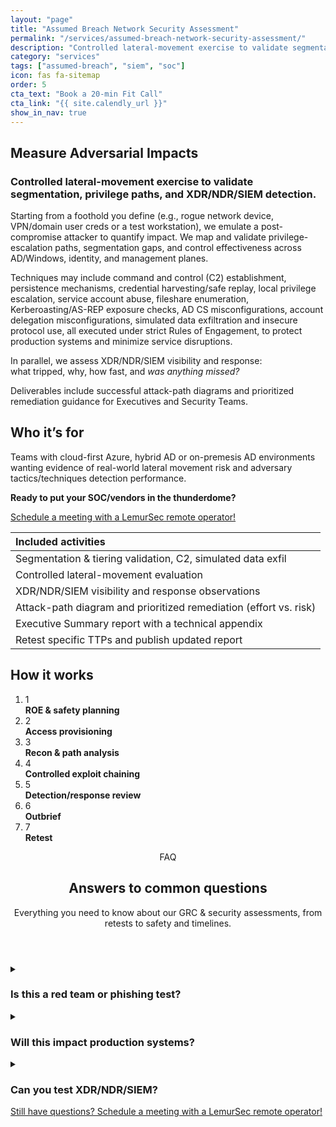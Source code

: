 ```yaml
---
layout: "page"
title: "Assumed Breach Network Security Assessment"
permalink: "/services/assumed-breach-network-security-assessment/"
description: "Controlled lateral-movement exercise to validate segmentation, privilege paths, and EDR/SIEM detection—without phishing."
category: "services"
tags: ["assumed-breach", "siem", "soc"]
icon: fas fa-sitemap
order: 5
cta_text: "Book a 20‑min Fit Call"
cta_link: "{{ site.calendly_url }}"
show_in_nav: true
---
```



## Measure Adversarial Impacts

### Controlled lateral-movement exercise to validate segmentation, privilege paths, and XDR/NDR/SIEM detection.

Starting from a foothold you define (e.g., rogue network device, VPN/domain user creds or a test workstation), we emulate a post-compromise attacker to quantify impact. We map and validate privilege-escalation paths, segmentation gaps, and control effectiveness across AD/Windows, identity, and management planes.

Techniques may include command and control (C2) establishment, persistence mechanisms, credential harvesting/safe replay, local privilege escalation, service account abuse, fileshare enumeration, Kerberoasting/AS-REP exposure checks, AD CS misconfigurations, account delegation misconfigurations, simulated data exfiltration and insecure protocol use, all executed under strict Rules of Engagement, to protect production systems and minimize service disruptions. 

In parallel, we assess XDR/NDR/SIEM visibility and response:<br/>what tripped, why, how fast, and *was anything missed?* 

Deliverables include successful attack-path diagrams and prioritized remediation guidance for Executives and Security Teams.

## Who it’s for
Teams with cloud-first Azure, hybrid AD or on-premesis AD environments wanting evidence of real-world lateral movement risk and adversary tactics/techniques detection performance.

**Ready to put your SOC/vendors in the thunderdome?**

<a class="btn-cta" href="{{ site.calendly_url }}">Schedule a meeting with a LemurSec remote operator!</a>

| Included activities                                               |
| :---------------------------------------------------------------- |
| Segmentation & tiering validation, C2, simulated data exfil       |
| Controlled lateral-movement evaluation                            |
| XDR/NDR/SIEM visibility and response observations                 |
| Attack-path diagram and prioritized remediation (effort vs. risk) |
| Executive Summary report with a technical appendix                |
| Retest specific TTPs and publish updated report                   |

## How it works

<section class="timeline" aria-label="Assessment process">
  <ol class="timeline-list" role="list">
    <li>
      <span class="dot">1</span>
      <div class="body"><strong>ROE &amp; safety planning</strong></div>
    </li>
    <li>
      <span class="dot">2</span>
      <div class="body"><strong>Access provisioning</strong></div>
    </li>
    <li>
      <span class="dot">3</span>
      <div class="body"><strong>Recon &amp; path analysis</strong></div>
    </li>
    <li>
      <span class="dot">4</span>
      <div class="body"><strong>Controlled exploit chaining</strong></div>
    </li>
    <li>
      <span class="dot">5</span>
      <div class="body"><strong>Detection/response review</strong></div>
    </li>
    <li>
      <span class="dot">6</span>
      <div class="body"><strong>Outbrief</strong></div>
    </li>
    <li>
      <span class="dot">7</span>
      <div class="body"><strong>Retest</strong></div>
    </li>
  </ol>
</section>

<section id="faq" class="faq-section" aria-label="Frequently asked questions">
  <header class="faq-header container">
    <span class="badge">FAQ</span>
    <h2>Answers to common questions</h2>
    <p class="muted">Everything you need to know about our GRC & security assessments, from retests to safety and timelines.</p>
  </header>
  <div class="faq-grid container">
    <details class="faq-card" id="faq-1">
      <summary>
        <h3>Is this a red team or phishing test?</h3>
        <div class="chev" aria-hidden="true"></div>
      </summary>
      <div class="answer">
        <p>No. This is a scoped, remote, post-compromise security evaluation.</p>
      </div>
    </details>
    <details class="faq-card" id="faq-2">
      <summary>
        <h3>Will this impact production systems?</h3>
        <div class="chev" aria-hidden="true"></div>
      </summary>
      <div class="answer">
        <p>We design for safety (throttled, change-controlled, read-only where possible) and schedule off-hours as needed.</p>
      </div>
    </details>
    <details class="faq-card" id="faq-3">
      <summary>
        <h3>Can you test XDR/NDR/SIEM?</h3>
        <div class="chev" aria-hidden="true"></div>
      </summary>
      <div class="answer">
        <p>Yes! Our internal exploit development resources safely simulate a wide range of both high and low skill adversary techniques to evaluate alerting and response without using destructive malware.</p>
      </div>
    </details>
  </div>
  <footer class="faq-cta container">
    <a class="btn-cta" href="{{ site.calendly_url }}">Still have questions? Schedule a meeting with a LemurSec remote operator!</a>
  </footer>
</section>
